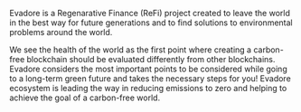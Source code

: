 Evadore is a Regenarative Finance (ReFi) project created to leave the world in the best way for future generations and to find solutions to environmental problems around the world.

We see the health of the world as the first point where creating a carbon-free blockchain should be evaluated differently from other blockchains. Evadore considers the most important points to be considered while going to a long-term green future and takes the necessary steps for you! Evadore ecosystem is leading the way in reducing emissions to zero and helping to achieve the goal of a carbon-free world.
